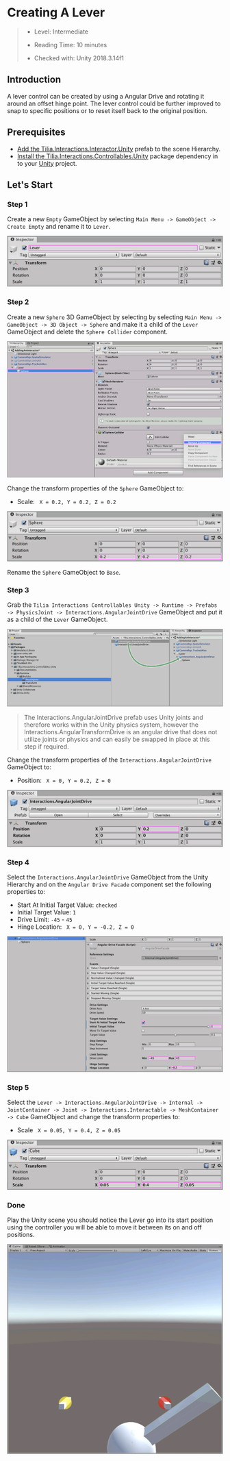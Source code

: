 # Creating A Lever

> * Level: Intermediate
>
> * Reading Time: 10 minutes
>
> * Checked with: Unity 2018.3.14f1

## Introduction

A lever control can be created by using a Angular Drive and rotating it around an offset hinge point. The lever control could be further improved to snap to specific positions or to reset itself back to the original position.

## Prerequisites

* [Add the Tilia.Interactions.Interactor.Unity] prefab to the scene Hierarchy.
* [Install the Tilia.Interactions.Controllables.Unity] package dependency in to your [Unity] project.

## Let's Start

### Step 1

Create a new `Empty` GameObject by selecting `Main Menu -> GameObject -> Create Empty` and rename it to `Lever`.

![Import Empty](assets/images/ImportEmpty.png)

### Step 2

Create a new `Sphere` 3D GameObject by selecting by selecting `Main Menu -> GameObject -> 3D Object -> Sphere` and make it a child of the `Lever` GameObject and delete the `Sphere Collider` component.

![Remove Sphere Collider](assets/images/RemoveSphereCollider.png)

Change the transform properties of the `Sphere` GameObject to:

*  Scale: ` X = 0.2, Y = 0.2, Z = 0.2`

![ChangeSphereSize](assets/images/ChangeSphereSize.png)
 
 Rename the `Sphere` GameObject to `Base`.
 
 ### Step 3
 
 Grab the `Tilia Interactions Controllables Unity -> Runtime -> Prefabs -> PhysicsJoint -> Interactions.AngularJointDrive` GameObject and put it as a child of the `Lever` GameObject.

![Import AngularJointDrive](assets/images/ImportAngularJointDrive.png)

> The Interactions.AngularJointDrive prefab uses Unity joints and therefore works within the Unity physics system, however the Interactions.AngularTransformDrive is an angular drive that does not utilize joints or physics and can easily be swapped in place at this step if required.

Change the transform properties of the `Interactions.AngularJointDrive` GameObject to:

*  Position: ` X = 0, Y = 0.2, Z = 0`

![Change AngularJointDrive Position](assets/images/ChangeAngularJointDrivePosition.png)

### Step 4

Select the `Interactions.AngularJointDrive` GameObject from the Unity Hierarchy and on the `Angular Drive Facade` component set the following properties to:

* Start At Initial Target Value: `checked`
* Initial Target Value: `1`
* Drive Limit: `-45` - `45`
* Hinge Location: ` X = 0, Y = -0.2, Z = 0`

![Configure AngularJointDrive](assets/images/ConfigureAngularJointDrive.png)

### Step 5

Select the `Lever -> Interactions.AngularJointDrive -> Internal -> JointContainer -> Joint -> Interactions.Interactable -> MeshContainer -> Cube` GameObject and change the transform properties to:

* Scale ` X = 0.05, Y = 0.4, Z = 0.05`

![Change Mesh Container](assets/images/ChangeMeshContainer.png)

### Done

Play the Unity scene you should notice the Lever go into its start position using the controller you will be able to move it between its on and off positions.

![Done](assets/images/Done.png)

[Unity]: https://unity3d.com/
[Add the Tilia.Interactions.Interactor.Unity]: https://github.com/ExtendRealityLtd/Tilia.Interactions.Interactables.Unity/tree/master/Documentation/HowToGuides/AddingAnInteractor
[Install the Tilia.Interactions.Controllables.Unity]: ../Installation/README.md
